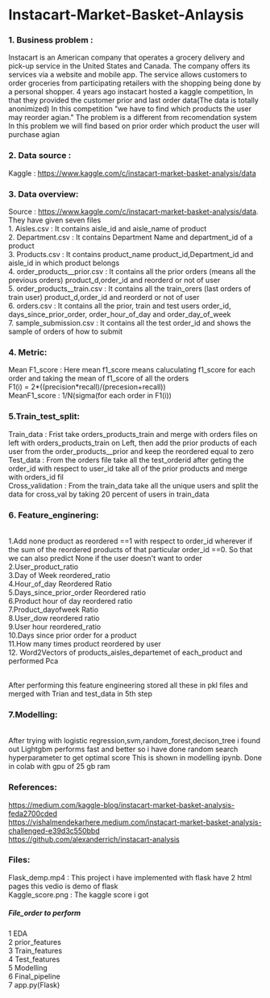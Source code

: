 # Instacart-Market-Basket-Anlaysis
### 1. Business problem :
Instacart is an American company that operates a grocery delivery and pick-up service in the United States and Canada. The company offers its services via a website and mobile app.
The service allows customers to order groceries from participating retailers with the shopping being done by a personal shopper. 4 years ago instacart hosted a kaggle competition,  In
that they provided the customer prior and last order data(The data is totally anonimized) In this competition   "we have to find which products the user may reorder agian."   The 
problem is a different from recomendation system In this problem we will find based on prior order which product the user will purchase agian

### 2. Data source :
Kaggle : https://www.kaggle.com/c/instacart-market-basket-analysis/data

### 3. Data overview:
Source :  https://www.kaggle.com/c/instacart-market-basket-analysis/data. 
<br/> They have given seven files 
<br/> 1. Aisles.csv : It contains aisle_id and aisle_name of product
<br/> 2. Department.csv : It contains Department Name and department_id of a product
<br/> 3. Products.csv : It contains product_name product_id,Department_id and aisle_id in which product belongs
<br/> 4. order_products__prior.csv : It contains all the prior orders (means all the previous orders) product_d,order_id and reorderd or not of user
<br/> 5. order_products__train.csv : It contains all the train_orers (last orders of train user)  product_d,order_id and reorderd or not of user
<br/> 6. orders.csv  : It contains all the prior, train and test users order_id, days_since_prior_order, order_hour_of_day and order_day_of_week
<br/> 7. sample_submission.csv : It contains all the test order_id and shows the sample of orders of how to submit

### 4. Metric:

Mean F1_score : Here mean f1_score means caluculating f1_score for each order and taking the mean of f1_score of all the orders
<br/> F1(i) = 2*((precision*recall)/(precesion+recall))
<br/> MeanF1_score : 1/N(sigma(for each order in F1(i))

### 5.Train_test_split:
Train_data : Frist take orders_products_train and merge with orders files on left with orders_products_train on Left, then add the prior products of each user from the order_products__prior and keep the reordered equal to zero
<br/>Test_data : From the orders file take all  the test_orderid after geting the order_id with respect to user_id take all of the prior products and merge with orders_id fil
<br/> Cross_validation : From the train_data take all the unique users and split the data for cross_val by taking 20 percent of users in train_data

### 6. Feature_enginering:

<br/> 1.Add none product as reordered ==1 with respect to order_id wherever if the sum of the reordered products of that particular order_id ==0. So that we can also predict None if the user doesn't want to order
<br/> 2.User_product_ratio
<br/> 3.Day of Week reordered_ratio
<br/> 4.Hour_of_day Reordered Ratio
<br/> 5.Days_since_prior_order Reordered ratio
<br/> 6.Product hour of day reordered ratio
<br/> 7.Product_dayofweek Ratio
<br/> 8.User_dow reordered ratio
<br/> 9.User hour reordered_ratio
<br/> 10.Days since prior order for a product
<br/> 11.How many times product reordered by user
<br/> 12. Word2Vectors of products_aisles_departemet of each_product and performed Pca

<br/> After performing this feature engineering stored all these in pkl files and merged with Trian and test_data in 5th step

### 7.Modelling:
<br/> After trying with logistic regression,svm,random_forest,decison_tree i found out Lightgbm performs fast and better so i have done random search hyperparameter to get optimal score
This is shown in modelling ipynb. Done in colab with gpu of 25 gb ram

### References:
https://medium.com/kaggle-blog/instacart-market-basket-analysis-feda2700cded
<br/> https://vishalmendekarhere.medium.com/instacart-market-basket-analysis-challenged-e39d3c550bbd
<br/> https://github.com/alexanderrich/instacart-analysis

### Files:
Flask_demp.mp4 : This project i have implemented with flask have 2 html pages this vedio is demo of flask
<br/>Kaggle_score.png : The kaggle score i got

##### File_order to perform
1 EDA
<br/>2 prior_features
<br/>3 Train_features
<br/>4 Test_features
<br/>5 Modelling
<br/>6 Final_pipeline
<br/>7 app.py(Flask)
